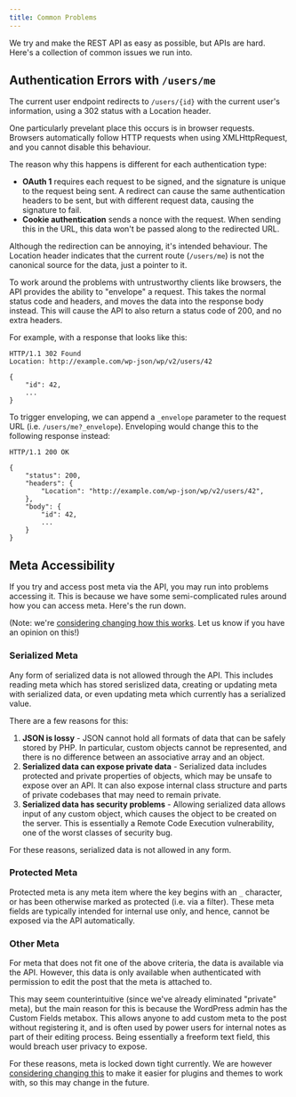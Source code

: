 ```yaml
---
title: Common Problems
---
```

We try and make the REST API as easy as possible, but APIs are hard. Here's a collection of common issues we run into.


Authentication Errors with `/users/me`
--------------------------------------
The current user endpoint redirects to `/users/{id}` with the current user's information, using a 302 status with a Location header.

One particularly prevelant place this occurs is in browser requests. Browsers automatically follow HTTP requests when using XMLHttpRequest, and you cannot disable this behaviour.

The reason why this happens is different for each authentication type:

* **OAuth 1** requires each request to be signed, and the signature is unique to the request being sent. A redirect can cause the same authentication headers to be sent, but with different request data, causing the signature to fail.
* **Cookie authentication** sends a nonce with the request. When sending this in the URL, this data won't be passed along to the redirected URL.

Although the redirection can be annoying, it's intended behaviour. The Location header indicates that the current route (`/users/me`) is not the canonical source for the data, just a pointer to it.

To work around the problems with untrustworthy clients like browsers, the API provides the ability to "envelope" a request. This takes the normal status code and headers, and moves the data into the response body instead. This will cause the API to also return a status code of 200, and no extra headers.

For example, with a response that looks like this:

```
HTTP/1.1 302 Found
Location: http://example.com/wp-json/wp/v2/users/42

{
	"id": 42,
	...
}
```

To trigger enveloping, we can append a `_envelope` parameter to the request URL (i.e. `/users/me?_envelope`). Enveloping would change this to the following response instead:

```
HTTP/1.1 200 OK

{
	"status": 200,
	"headers": {
		"Location": "http://example.com/wp-json/wp/v2/users/42",
	},
	"body": {
		"id": 42,
		...
	}
}
```


Meta Accessibility
------------------

If you try and access post meta via the API, you may run into problems accessing it. This is because we have some semi-complicated rules around how you can access meta. Here's the run down.

(Note: we're [considering changing how this works](https://github.com/WP-API/WP-API/issues/1425). Let us know if you have an opinion on this!)

### Serialized Meta

Any form of serialized data is not allowed through the API. This includes reading meta which has stored serislized data, creating or updating meta with serialized data, or even updating meta which currently has a serialized value.

There are a few reasons for this:

1. **JSON is lossy** - JSON cannot hold all formats of data that can be safely stored by PHP. In particular, custom objects cannot be represented, and there is no difference between an associative array and an object.
2. **Serialized data can expose private data** - Serialized data includes protected and private properties of objects, which may be unsafe to expose over an API. It can also expose internal class structure and parts of private codebases that may need to remain private.
3. **Serialized data has security problems** - Allowing serialized data allows input of any custom object, which causes the object to be created on the server. This is essentially a Remote Code Execution vulnerability, one of the worst classes of security bug.

For these reasons, serialized data is not allowed in any form.

### Protected Meta

Protected meta is any meta item where the key begins with an `_` character, or has been otherwise marked as protected (i.e. via a filter). These meta fields are typically intended for internal use only, and hence, cannot be exposed via the API automatically.

### Other Meta

For meta that does not fit one of the above criteria, the data is available via the API. However, this data is only available when authenticated with permission to edit the post that the meta is attached to.

This may seem counterintuitive (since we've already eliminated "private" meta), but the main reason for this is because the WordPress admin has the Custom Fields metabox. This allows anyone to add custom meta to the post without registering it, and is often used by power users for internal notes as part of their editing process. Being essentially a freeform text field, this would breach user privacy to expose.

For these reasons, meta is locked down tight currently. We are however [considering changing this](https://github.com/WP-API/WP-API/issues/1425) to make it easier for plugins and themes to work with, so this may change in the future.
